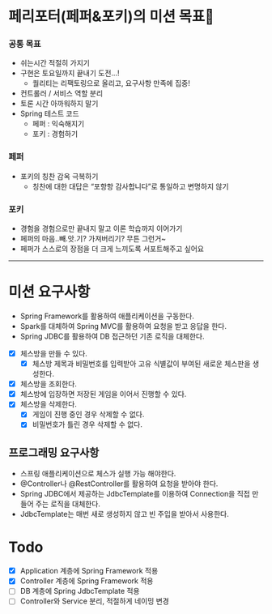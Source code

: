 # 페리포터(페퍼&포키)의 미션 목표🧚

### 공통 목표
- 쉬는시간 적절히 가지기
- 구현은 토요일까지 끝내기 도전...!
    - 퀄리티는 리팩토링으로 올리고, 요구사항 만족에 집중!
- 컨트롤러 / 서비스 역할 분리
- 토론 시간 아까워하지 말기
- Spring 테스트 코드
    - 페퍼 : 익숙해지기
    - 포키 : 경험하기

### 페퍼
- 포키의 칭찬 감옥 극복하기
    - 칭찬에 대한 대답은 “포항항 감사합니다”로 통일하고 변명하지 않기

### 포키
- 경험을 경험으로만 끝내지 말고 이론 학습까지 이어가기
- 페퍼의 마음..빼.앗.기? 가져버리기? 무튼 그런거~
- 페퍼가 스스로의 장점을 더 크게 느끼도록 서포트해주고 싶어요

---

# 미션 요구사항

- Spring Framework를 활용하여 애플리케이션을 구동한다.
- Spark를 대체하여 Spring MVC를 활용하여 요청을 받고 응답을 한다.
- Spring JDBC를 활용하여 DB 접근하던 기존 로직을 대체한다.
- [x] 체스방을 만들 수 있다.
  - [x] 체스방 제목과 비밀번호를 입력받아 고유 식별값이 부여된 새로운 체스판을 생성한다.
- [x] 체스방을 조회한다.
- [x] 체스방에 입장하면 저장된 게임을 이어서 진행할 수 있다.
- [x] 체스방을 삭제한다.
  - [x] 게임이 진행 중인 경우 삭제할 수 없다.
  - [x] 비밀번호가 틀린 경우 삭제할 수 없다.

## 프로그래밍 요구사항

- 스프링 애플리케이션으로 체스가 실행 가능 해야한다.
- @Controller나 @RestController를 활용하여 요청을 받아야 한다.
- Spring JDBC에서 제공하는 JdbcTemplate를 이용하여 Connection을 직접 만들어 주는 로직을 대체한다.
- JdbcTemplate는 매번 새로 생성하지 않고 빈 주입을 받아서 사용한다.

# Todo

- [x]  Application 계층에 Spring Framework 적용
- [x]  Controller 계층에 Spring Framework 적용
- [ ]  DB 계층에 Spring JdbcTemplate 적용
- [ ]  Controller와 Service 분리, 적절하게 네이밍 변경
